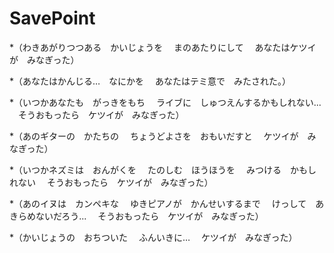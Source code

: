 # SavePoint
*（わきあがりつつある　かいじょうを
　まのあたりにして
　あなたはケツイが　みなぎった）
	
*（あなたはかんじる…　なにかを
　あなたはテミ意で　みたされた。）

*（いつかあなたも　がっきをもち
　ライブに　しゅつえんするかもしれない...
　そうおもったら　ケツイが　みなぎった）

*（あのギターの　かたちの
　ちょうどよさを　おもいだすと
　ケツイが　みなぎった）

*（いつかネズミは　おんがくを
　たのしむ　ほうほうを
　みつける　かもしれない
　そうおもったら　ケツイが　みなぎった）

*（あのイヌは　カンペキな
　ゆきピアノが　かんせいするまで
　けっして　あきらめないだろう...
　そうおもったら　ケツイが　みなぎった）

*（かいじょうの　おちついた
　ふんいきに…
　ケツイが　みなぎった）
